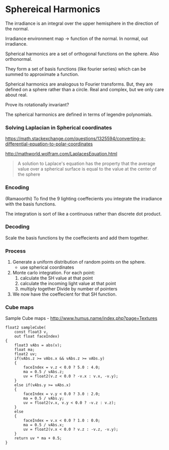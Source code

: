 # Sphereical Harmonics


The irradiance is an integral over the upper hemisphere in the direction of the normal.

Irradiance environment map -> function of the normal. In normal, out irradiance.

Spherical harmonics are a set of orthogonal functions on the sphere. Also orthonormal.

They form a set of basis functions (like fourier series) which can be summed to approximate a function.

Spherical harmonics are analogous to Fourier transforms. But, they are defined on a sphere rather than a circle. Real and complex, but we only care about real.

Prove its rotationally invariant?

The spherical harmonics are defined in terms of legendre polynomials.

### Solving Laplacian in Spherical coordinates

https://math.stackexchange.com/questions/1325594/converting-a-differential-equation-to-polar-coordinates

http://mathworld.wolfram.com/LaplacesEquation.html
> A solution to Laplace's equation has the property that the average value over a spherical surface is equal to the value at the center of the sphere


### Encoding

(Ramaoorthi)
To find the 9 lighting coeffecients you integrate the irradiance with the basis functions.

The integration is sort of like a continuous rather than discrete dot product.

### Decoding

Scale the basis functions by the coeffecients and add them together.



### Process

1. Generate a uniform distribution of random points on the sphere. 
    - use spherical coordinates
2. Monte carlo integration.
    For each point:
    1. calculate the SH value at that point
    2. calculate the incoming light value at that point
    3. multiply together
    Divide by number of pointers
3. We now have the coeffecient for that SH function.


### Cube maps

Sample Cube maps - http://www.humus.name/index.php?page=Textures

```
float2 sampleCube(
    const float3 v,
    out float faceIndex)
{
	float3 vAbs = abs(v);
	float ma;
	float2 uv;
	if(vAbs.z >= vAbs.x && vAbs.z >= vAbs.y)
	{
		faceIndex = v.z < 0.0 ? 5.0 : 4.0;
		ma = 0.5 / vAbs.z;
		uv = float2(v.z < 0.0 ? -v.x : v.x, -v.y);
	}
	else if(vAbs.y >= vAbs.x)
	{
		faceIndex = v.y < 0.0 ? 3.0 : 2.0;
		ma = 0.5 / vAbs.y;
		uv = float2(v.x, v.y < 0.0 ? -v.z : v.z);
	}
	else
	{
		faceIndex = v.x < 0.0 ? 1.0 : 0.0;
		ma = 0.5 / vAbs.x;
		uv = float2(v.x < 0.0 ? v.z : -v.z, -v.y);
	}
	return uv * ma + 0.5;
}
```

